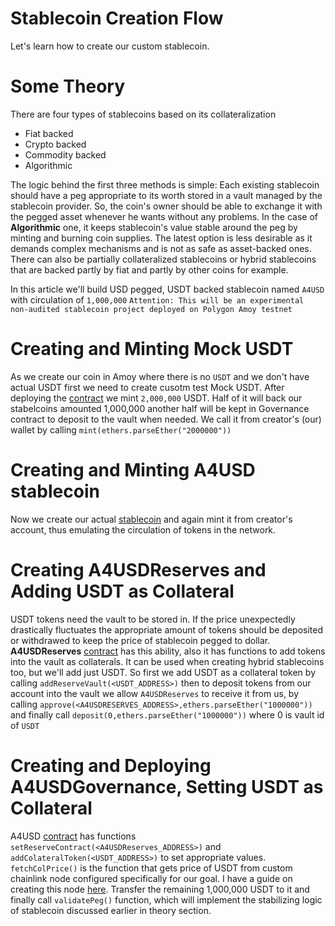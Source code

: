 # Stablecoin Creation Flow
Let's learn how to create our custom stablecoin.

# Some Theory
There are four types of stablecoins based on its collateralization
*  Fiat backed
*  Crypto backed
*  Commodity backed
*  Algorithmic

The logic behind the first three methods is simple: Each existing stablecoin should have a peg appropriate to its worth stored in a vault managed by the stablecoin provider.
So, the coin's owner should be able to exchange it with the pegged asset whenever he wants without any problems. In the case of **Algorithmic** one, it keeps stablecoin's value stable around the peg
by minting and burning coin supplies. The latest option is less desirable as it demands complex mechanisms and is not as safe as asset-backed ones. There can also be partially collateralized stablecoins or
hybrid stablecoins that are backed partly by fiat and partly by other coins for example. 

In this article we'll build USD pegged, USDT backed stablecoin named `A4USD` with circulation of `1,000,000`
```Attention: This will be an experimental non-audited stablecoin project deployed on Polygon Amoy testnet```



# Creating and Minting Mock USDT
As we create our coin in Amoy where there is no `USDT` and we don't have actual USDT first we need to create cusotm test Mock USDT. After deploying the [contract](https://github.com/puls369ar/stablecoin-creation-flow/blob/main/code/USDT.sol) we mint `2,000,000` USDT. Half of it will back our stabelcoins amounted 1,000,000 another half will be kept in Governance contract to deposit to the vault when needed. We call it from creator's (our) wallet by calling `mint(ethers.parseEther("2000000"))` 

# Creating and Minting A4USD stablecoin
Now we create our actual [stablecoin](https://github.com/puls369ar/stablecoin-creation-flow/blob/main/code/A4USD.sol) and again mint it from creator's account, thus emulating the circulation of tokens in the network.

# Creating A4USDReserves and Adding USDT as Collateral
USDT tokens need the vault to be stored in. If the price unexpectedly drastically fluctuates the appropriate amount of tokens should be deposited or withdrawed to keep the price of stablecoin pegged to dollar. **A4USDReserves** [contract](https://github.com/puls369ar/stablecoin-creation-flow/blob/main/code/A4USDReserves.sol) has this ability, also it has functions to add tokens into the vault as collaterals. It can be used when creating hybrid stablecoins too, but we'll add just USDT. 
So first we add USDT as a collateral token by calling `addReserveVault(<USDT_ADDRESS>)` then to deposit tokens from our account into the vault we allow `A4USDReserves` to receive it from us, by calling `approve(<A4USDRESERVES_ADDRESS>,ethers.parseEther("1000000"))` and finally call  `deposit(0,ethers.parseEther("1000000"))` where 0 is vault id of `USDT`

# Creating and Deploying A4USDGovernance, Setting USDT as Collateral
A4USD [contract](https://github.com/puls369ar/stablecoin-creation-flow/blob/main/code/A4USDGovernance.sol) has functions `setReserveContract(<A4USDReserves_ADDRESS>)` and `addColateralToken(<USDT_ADDRESS>)` to set appropriate values. `fetchColPrice()` is the function that gets price of USDT from  custom chainlink node configured specifically for our goal. I have a guide on creating this node [here](https://github.com/puls369ar/chainlink-node-creation-flow). Transfer the remaining 1,000,000 USDT to it and finally call `validatePeg()` function, which will implement the stabilizing logic of stablecoin discussed earlier in theory section.
